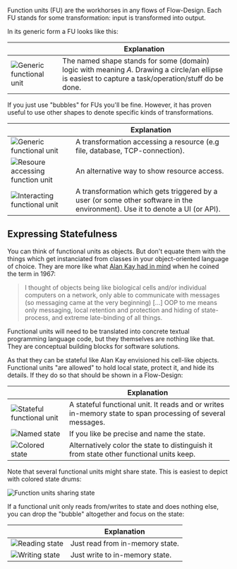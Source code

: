 Function units (FU) are the workhorses in any flows of Flow-Design. Each FU stands for some transformation: input is transformed into output.

In its generic form a FU looks like this:

|  	|   Explanation	|
|---	|---	|
|   ![Generic functional unit](https://github.com/ccdschool/flow-design-cheatsheet/blob/master/images/functional_units/generic.png)	|   The named shape stands for some (domain) logic with meaning _A_. Drawing a circle/an ellipse is easiest to capture a task/operation/stuff do be done.	|

If you just use "bubbles" for FUs you'll be fine. However, it has proven useful to use other shapes to denote specific kinds of transformations.

|  	|   Explanation	|
|---	|---	|
|   ![Generic functional unit](https://github.com/ccdschool/flow-design-cheatsheet/blob/master/images/functional_units/provider.png)	|   A transformation accessing a resource (e.g file, database, TCP-connection).	|
|   ![Resoure accessing function unit](https://github.com/ccdschool/flow-design-cheatsheet/blob/master/images/functional_units/provider2.png)	|   An alternative way to show resource access.	|
|   ![Interacting functional unit](https://github.com/ccdschool/flow-design-cheatsheet/blob/master/images/functional_units/portal.png)	|   A transformation which gets triggered by a user (or some other software in the environment). Use it to denote a UI (or API).	|

## Expressing Statefulness
You can think of functional units as objects. But don't equate them with the things which get instanciated from classes in your object-oriented language of choice. They are more like what [Alan Kay had in mind](http://userpage.fu-berlin.de/~ram/pub/pub_jf47ht81Ht/doc_kay_oop_en) when he coined the term in 1967:

> I thought of objects being like biological cells and/or individual computers on a network, only able to communicate with messages (so messaging came at the very beginning) [...] OOP to me means only messaging, local retention and protection and hiding of state-process, and extreme late-binding of all things.

Functional units will need to be translated into concrete textual programming language code, but they themselves are nothing like that. They are conceptual building blocks for software solutions.

As that they can be stateful like Alan Kay envisioned his cell-like objects. Functional units "are allowed" to hold local state, protect it, and hide its details. If they do so that should be shown in a Flow-Design:

|  	|   Explanation	|
|---	|---	|
|   ![Stateful functional unit](https://github.com/ccdschool/flow-design-cheatsheet/blob/master/images/functional_units/stateful.png)	|   A stateful functional unit. It reads and or writes in-memory state to span processing of several messages.	|
|   ![Named state](https://github.com/ccdschool/flow-design-cheatsheet/blob/master/images/functional_units/stateful_named.png)	|   If you like be precise and name the state. 	|
|   ![Colored state](https://github.com/ccdschool/flow-design-cheatsheet/blob/master/images/functional_units/stateful_colored.png)	|   Alternatively color the state to distinguish it from state other functional units keep.	|

Note that several functional units might share state. This is easiest to depict with colored state drums:

![Function units sharing state](https://github.com/ccdschool/flow-design-cheatsheet/blob/master/images/functional_units/shared_state.png)

If a functional unit only reads from/writes to state and does nothing else, you can drop the "bubble" altogether and focus on the state:

|  	|   Explanation	|
|---	|---	|
|   ![Reading state](https://github.com/ccdschool/flow-design-cheatsheet/blob/master/images/functional_units/read_state.png)	|   Just read from in-memory state.	|
|   ![Writing state](https://github.com/ccdschool/flow-design-cheatsheet/blob/master/images/functional_units/write_state.png)	|   Just write to in-memory state. 	|